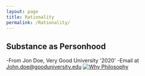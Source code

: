 ```yaml
---
layout: page
title: Rationality
permalink: /Rationality/
---
```

## Substance as Personhood
-From Jon Doe, Very Good University '2020'
-Email at John.doe@gooduniversity.edu
[![Why Philosophy](http://philosophyexchange.github.io/assets/458px-Sanzio_01_Plato_Aristotle.jpg)](../assets/personhood_test.pdf)

